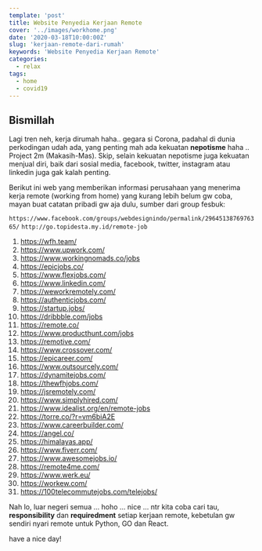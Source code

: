 ```yaml
---
template: 'post'
title: Website Penyedia Kerjaan Remote
cover: '../images/workhome.png'
date: '2020-03-18T10:00:00Z'
slug: 'kerjaan-remote-dari-rumah'
keywords: 'Website Penyedia Kerjaan Remote'
categories:
  - relax
tags:
  - home
  - covid19
---
```


## Bismillah

Lagi tren neh, kerja dirumah haha.. gegara si Corona, padahal di dunia perkodingan udah ada, yang penting mah ada kekuatan **nepotisme** haha .. Project 2m (Makasih-Mas). Skip, selain kekuatan nepotisme juga kekuatan menjual diri, baik dari sosial media, facebook, twitter, instagram atau linkedin juga gak kalah penting.

Berikut ini web yang memberikan informasi perusahaan yang menerima kerja remote (working from home) yang kurang lebih belum gw coba, mayan buat catatan pribadi gw aja dulu, sumber dari group fesbuk:

`https://www.facebook.com/groups/webdesignindo/permalink/2964513876976365/`
`http://go.topidesta.my.id/remote-job`

1. https://wfh.team/
2. https://www.upwork.com/
3. https://www.workingnomads.co/jobs
4. https://epicjobs.co/
5. https://www.flexjobs.com/
6. https://www.linkedin.com/
7. https://weworkremotely.com/
8. https://authenticjobs.com/
9. https://startup.jobs/
10. https://dribbble.com/jobs
11. https://remote.co/
12. https://www.producthunt.com/jobs
13. https://remotive.com/
14. https://www.crossover.com/
15. https://epicareer.com/
16. https://www.outsourcely.com/
17. https://dynamitejobs.com/
18. https://thewfhjobs.com/
19. https://jsremotely.com/
20. https://www.simplyhired.com/
21. https://www.idealist.org/en/remote-jobs
22. https://torre.co/?r=vm6biA2E
23. https://www.careerbuilder.com/
24. https://angel.co/
25. https://himalayas.app/
26. https://www.fiverr.com/
27. https://www.awesomejobs.io/
28. https://remote4me.com/
29. https://www.werk.eu/
30. https://workew.com/
31. https://100telecommutejobs.com/telejobs/

Nah lo, luar negeri semua ... hoho ... nice ... ntr kita coba cari tau, **responsibility** dan **requiredment** setiap kerjaan remote, kebetulan gw sendiri nyari remote untuk Python, GO dan React.

have a nice day!
